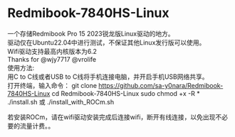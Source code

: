 # Redmibook-7840HS-Linux
一个存储Redmibook Pro 15 2023锐龙版Linux驱动的地方。  
驱动仅在Ubuntu22.04中进行测试，不保证其他Linux发行版可以使用。  
Wifi驱动支持最高内核版本为6.2  
Thanks for @wjy7717 @vrolife  
使用方法:  
用C to C线或者USB to C线将手机连接电脑，并开启手机USB网络共享。  
打开终端，输入命令：
git clone https://github.com/sa-y0nara/Redmibook-7840HS-Linux
cd Redmibook-7840HS-Linux
sudo chmod +x -R *  
./install.sh
或
./install_with_ROCm.sh  

若安装ROCm，请在wifi驱动安装完成后连接wifi，断开有线连接，以免出现不必要的流量计费。。
